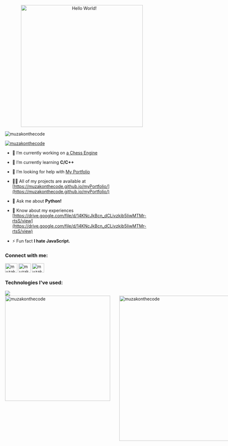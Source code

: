 <div style="text-align: center;"> 
  <img width="400" src="https://readme-typing-svg.herokuapp.com?font=JetBrains+Mono&weight=600&size=30&duration=2500&width=535&lines=Web+Development;App+Development;HACKING+as+a+hobby"  alt="Hello World!"/>
</div>

<p align="left"> <img src="https://komarev.com/ghpvc/?username=muzakonthecode&label=Profile%20views&color=0e75b6&style=flat" alt="muzakonthecode" /> </p>

<p align="left"> <a href="https://twitter.com/muzakonthecode" target="blank"><img src="https://img.shields.io/twitter/follow/muzakonthecode?logo=twitter&style=for-the-badge" alt="muzakonthecode" /></a> </p>

- 🔭 I’m currently working on [a Chess Engine](https://github.com/muzakonthecode/Chessi)

- 🌱 I’m currently learning **C/C++**

- 🤝 I’m looking for help with [My Portfolio](https://github.com/muzakonthecode/myPortfolio)

- 👨‍💻 All of my projects are available at [https://muzakonthecode.github.io/myPortfolio/](https://muzakonthecode.github.io/myPortfolio/)

- 💬 Ask me about **Python!**

- 📄 Know about my experiences [https://drive.google.com/file/d/14KNcJkBcn_dCLivzkib5IiwMTMr-rtsS/view](https://drive.google.com/file/d/14KNcJkBcn_dCLivzkib5IiwMTMr-rtsS/view)

- ⚡ Fun fact **I hate JavaScript.**

<h3 align="left">Connect with me:</h3>
<p align="left">
<a href="https://twitter.com/muzakonthecode" target="blank"><img align="center" src="https://raw.githubusercontent.com/rahuldkjain/github-profile-readme-generator/master/src/images/icons/Social/twitter.svg" alt="muzakonthecode" height="30" width="40" /></a>
<a href="https://linkedin.com/in/muzakonthecode" target="blank"><img align="center" src="https://raw.githubusercontent.com/rahuldkjain/github-profile-readme-generator/master/src/images/icons/Social/linked-in-alt.svg" alt="muzakonthecode" height="30" width="40" /></a>
<a href="https://instagram.com/muzakonthecode" target="blank"><img align="center" src="https://raw.githubusercontent.com/rahuldkjain/github-profile-readme-generator/master/src/images/icons/Social/instagram.svg" alt="muzakonthecode" height="30" width="40" /></a>
</p>

<div>
  <h3 align="left">Technologies I've used:</h3>
  <div align="left">
    <img src="https://skillicons.dev/icons?i=html,css,sass,bootstrap,js,jquery,ts,react,nodejs,express,py,c,cpp,linux,bash,powershell,git" />
  </div>
</div>

<div style="display: flex;" align="left">
  <img width="345" style="margin-right: 30px;" src="https://github-readme-stats.vercel.app/api/top-langs?username=muzakonthecode&theme=gotham&show_icons=true&locale=en&layout=compact&hide_border=true" alt="muzakonthecode" />
  <img width="476" src="https://github-readme-stats.vercel.app/api?username=muzakonthecode&theme=gotham&show_icons=true&locale=en&hide_border=true" alt="muzakonthecode" />
  <img align="center" src="https://github-readme-streak-stats.herokuapp.com/?user=muzakonthecode&theme=gotham&hide_border=true" alt="muzakonthecode" />
</div>

